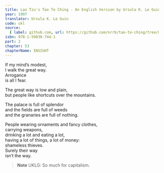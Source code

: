 ```yaml
---
title: Lao Tzu's Tao Te Ching - An English Version by Ursula K. Le Guin
year: 1997
translator: Ursula K. Le Guin
code: ukl
source:
  { label: github.com, url: https://github.com/nrrb/tao-te-ching/tree/master }
isbn: 978-1-59030-744-1
part: 2
chapter: 53
chapterName: INSIGHT
---
```


If my mind’s modest,  
I walk the great way.  
Arrogance  
is all I fear.

The great way is low and plain,  
but people like shortcuts over the mountains.

The palace is full of splendor  
and the fields are full of weeds  
and the granaries are full of nothing.

People wearing ornaments and fancy clothes,  
carrying weapons,  
drinking a lot and eating a lot,  
having a lot of things, a lot of money:  
shameless thieves.  
Surely their way  
isn’t the way.

> **Note** UKLG: So much for capitalism.
